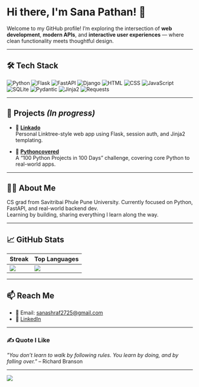 # Hi there, I'm Sana Pathan! 👋  

Welcome to my GitHub profile! I’m exploring the intersection of **web development**, **modern APIs**, and **interactive user experiences** — where clean functionality meets thoughtful design.

---

## 🛠️ Tech Stack  
![Python](https://img.shields.io/badge/Python-3670A0?style=flat&logo=python&logoColor=ffdd54)
![Flask](https://img.shields.io/badge/Flask-%23000.svg?style=flat&logo=flask&logoColor=white)
![FastAPI](https://img.shields.io/badge/FastAPI-%2300C7B7.svg?style=flat&logo=fastapi&logoColor=white)
![Django](https://img.shields.io/badge/Django-%23092E20.svg?style=flat&logo=django&logoColor=white)
![HTML](https://img.shields.io/badge/HTML5-%23E34F26.svg?style=flat&logo=html5&logoColor=white)
![CSS](https://img.shields.io/badge/CSS3-%231572B6.svg?style=flat&logo=css3&logoColor=white)
![JavaScript](https://img.shields.io/badge/JavaScript-%23F7DF1E.svg?style=flat&logo=javascript&logoColor=black)
![SQLite](https://img.shields.io/badge/SQLite-%2307405e.svg?style=flat&logo=sqlite&logoColor=white)
![Pydantic](https://img.shields.io/badge/Pydantic-%2300C7B7.svg?style=flat&logo=pydantic&logoColor=white)
![Jinja2](https://img.shields.io/badge/Jinja2-%23B41717.svg?style=flat&logo=jinja2&logoColor=white)
![Requests](https://img.shields.io/badge/Requests-%23000000.svg?style=flat&logo=requests&logoColor=white)

---

## 🚀 Projects *(In progress)*

- 🔗 [**Linkado**](https://github.com/Sanaapathann/Linkado)  
  Personal Linktree-style web app using Flask, session auth, and Jinja2 templating.

- 🐍 [**Pythoncovered**](https://github.com/Sanaapathann/Pythoncovered)  
  A “100 Python Projects in 100 Days” challenge, covering core Python to real-world apps.

---

## 👩‍💻 About Me

CS grad from Savitribai Phule Pune University. Currently focused on Python, FastAPI, and real-world backend dev.  
Learning by building, sharing everything I learn along the way.

---

## 📈 GitHub Stats  

| Streak | Top Languages |
|--------|---------------|
| ![](https://github-readme-streak-stats.herokuapp.com/?user=Sanaapathann&theme=dark&hide_border=false) | ![](https://github-readme-stats.vercel.app/api/top-langs/?username=Sanaapathann&theme=dark&hide_border=false&layout=compact) |

---

## 📫 Reach Me  
- 📧 Email: sanashraf2725@gmail.com  
- 🔗 [LinkedIn](https://www.linkedin.com/in/sana-pathan-434804254/)

---

### ✍️ Quote I Like  
_"You don’t learn to walk by following rules. You learn by doing, and by falling over."_ – Richard Branson  

---

[![](https://visitcount.itsvg.in/api?id=Sanaapathann&icon=0&color=0)](https://visitcount.itsvg.in)
